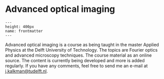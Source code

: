 # Advanced optical imaging

```{figure} frontmatter.png
---
height: 400px
name: frontmatter
---

```


Advanced optical imaging is a course as being taught in the master Applied Physics at the Delft University of Technology. The topics are Fourier optics and advanced microscopy techniques. The course material as an online source. The content is currently being developed and more is added regularly. If you have any comments, feel free to send me an e-mail at j.kalkman@tudelft.nl. 






